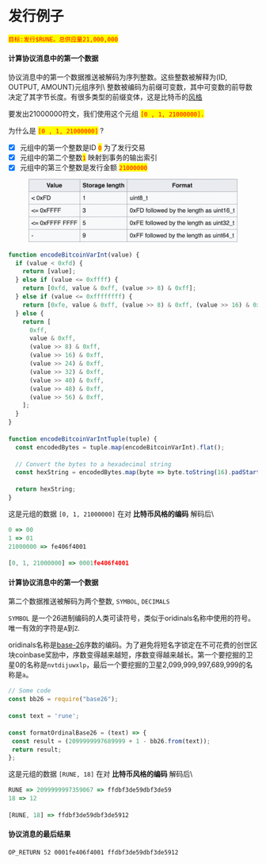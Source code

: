 # 发行例子

<mark style="color:red;">`目标:发行$RUNE。总供应量21,000,000`</mark>

#### 计算协议消息中的第一个数据

协议消息中的第一个数据推送被解码为序列整数。这些整数被解释为(ID, OUTPUT, AMOUNT)元组序列\ 整数被编码为前缀可变数，其中可变数的前导数决定了其字节长度。有很多类型的前缀变体，这是比特币的[风格](https://en.bitcoin.it/wiki/Protocol\_documentation#Variable\_length\_integer)

要发出21000000符文，我们使用这个元组 <mark style="color:red;">`[0 , 1, 21000000].`</mark>

为什么是 <mark style="color:red;">`[0 , 1, 21000000]`</mark> ?

* [x] 元组中的第一个整数是ID <mark style="color:red;">`0`</mark> 为了发行交易
* [x] 元组中的第二个整数<mark style="color:red;">`1`</mark> 映射到事务的输出索引
* [x] 元组中的第三个整数是发行金额 <mark style="color:red;">`21000000`</mark>

<figure><img src=".gitbook/assets/Screen%20Shot%202023-09-27%20at%2000.18.26.png" alt=""><figcaption></figcaption></figure>

```javascript
function encodeBitcoinVarInt(value) {
  if (value < 0xfd) {
    return [value];
  } else if (value <= 0xffff) {
    return [0xfd, value & 0xff, (value >> 8) & 0xff];
  } else if (value <= 0xffffffff) {
    return [0xfe, value & 0xff, (value >> 8) & 0xff, (value >> 16) & 0xff, (value >> 24) & 0xff];
  } else {
    return [
      0xff,
      value & 0xff,
      (value >> 8) & 0xff,
      (value >> 16) & 0xff,
      (value >> 24) & 0xff,
      (value >> 32) & 0xff,
      (value >> 40) & 0xff,
      (value >> 48) & 0xff,
      (value >> 56) & 0xff,
    ];
  }
}

function encodeBitcoinVarIntTuple(tuple) {
  const encodedBytes = tuple.map(encodeBitcoinVarInt).flat();

  // Convert the bytes to a hexadecimal string
  const hexString = encodedBytes.map(byte => byte.toString(16).padStart(2, '0')).join('');

  return hexString;
}
```

这是元组的数据 `[0, 1, 21000000]` 在对 **比特币风格的编码** 解码后\\

```javascript
0 => 00
1 => 01
21000000 => fe406f4001

[0, 1, 21000000] => 0001fe406f4001
```

#### 计算协议消息中的第一个数据

第二个数据推送被解码为两个整数, `SYMBOL`, `DECIMALS`

`SYMBOL` 是一个26进制编码的人类可读符号，类似于oridinals名称中使用的符号。唯一有效的字符是`A`到`Z`.

oridinals名称是[base-26](https://docs.ordinals.com/bounty/3.html?highlight=base-26#criteria)序数的编码。为了避免将短名字锁定在不可花费的创世区块coinbase奖励中，序数变得越来越短，序数变得越来越长。第一个要挖掘的卫星0的名称是`nvtdijuwxlp`，最后一个要挖掘的卫星2,099,999,997,689,999的名称是`a`。

```javascript
// Some code
const bb26 = require("base26");

const text = 'rune';

const formatOrdinalBase26 = (text) => {
 const result = (2099999997689999 + 1 - bb26.from(text));
 return result;
};

```

这是元组的数据 `[RUNE, 18]` 在对 **比特币风格的编码** 解码后\\

```javascript
RUNE => 2099999997359067 => ffdbf3de59dbf3de59
18 => 12

[RUNE, 18] => ffdbf3de59dbf3de5912
```

#### 协议消息的最后结果

```
OP_RETURN 52 0001fe406f4001 ffdbf3de59dbf3de5912
```
